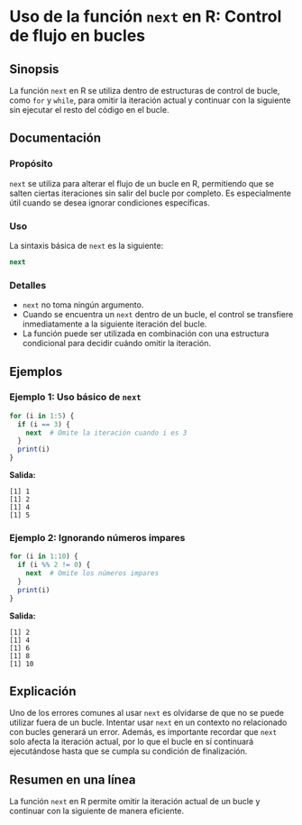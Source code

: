 <!--
Meta Description: # Uso de la función `next` en R: Control de flujo en bucles ## Sinopsis La función `next` en R se utiliza dentro de estructuras de control de bucle, c...
Meta Keywords: next, bucle, iteración, que, función
-->

# Uso de la función `next` en R: Control de flujo en bucles

## Sinopsis
La función `next` en R se utiliza dentro de estructuras de control de bucle, como `for` y `while`, para omitir la iteración actual y continuar con la siguiente sin ejecutar el resto del código en el bucle.

## Documentación
### Propósito
`next` se utiliza para alterar el flujo de un bucle en R, permitiendo que se salten ciertas iteraciones sin salir del bucle por completo. Es especialmente útil cuando se desea ignorar condiciones específicas.

### Uso
La sintaxis básica de `next` es la siguiente:

```R
next
```

### Detalles
- `next` no toma ningún argumento.
- Cuando se encuentra un `next` dentro de un bucle, el control se transfiere inmediatamente a la siguiente iteración del bucle.
- La función puede ser utilizada en combinación con una estructura condicional para decidir cuándo omitir la iteración.

## Ejemplos
### Ejemplo 1: Uso básico de `next`
```R
for (i in 1:5) {
  if (i == 3) {
    next  # Omite la iteración cuando i es 3
  }
  print(i)
}
```
**Salida:**
```
[1] 1
[1] 2
[1] 4
[1] 5
```

### Ejemplo 2: Ignorando números impares
```R
for (i in 1:10) {
  if (i %% 2 != 0) {
    next  # Omite los números impares
  }
  print(i)
}
```
**Salida:**
```
[1] 2
[1] 4
[1] 6
[1] 8
[1] 10
```

## Explicación
Uno de los errores comunes al usar `next` es olvidarse de que no se puede utilizar fuera de un bucle. Intentar usar `next` en un contexto no relacionado con bucles generará un error. Además, es importante recordar que `next` solo afecta la iteración actual, por lo que el bucle en sí continuará ejecutándose hasta que se cumpla su condición de finalización.

## Resumen en una línea
La función `next` en R permite omitir la iteración actual de un bucle y continuar con la siguiente de manera eficiente.